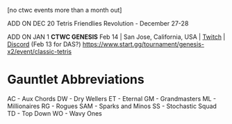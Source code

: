 [no ctwc events more than a month out]


ADD ON DEC 20
Tetris Friendlies Revolution - December 27-28

ADD ON JAN 1
**CTWC GENESIS**
Feb 14 | San Jose, California, USA | [Twitch](https://www.twitch.tv/classictetris) | [Discord](https://discord.gg/mBVReaxE9m)
(Feb 13 for DAS?)
https://www.start.gg/tournament/genesis-x2/event/classic-tetris

# Gauntlet Abbreviations
AC   - Aux Chords
DW   - Dry Wellers
ET   - Eternal
GM   - Grandmasters
ML   - Millionaires
RG   - Rogues
SAM  - Sparks and Minos
SS   - Stochastic Squad
TD   - Top Down
WO   - Wavy Ones




